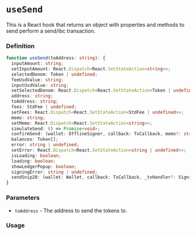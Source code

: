 # `useSend`

This is a React hook that returns an object with properties and methods to send perform a send/ibc transaction.

### Definition

```ts
function useSend(toAddress: string): {
  inputAmount: string;
  setInputAmount: React.Dispatch<React.SetStateAction<string>>;
  selectedDenom: Token | undefined;
  feeUsdValue: string;
  inputUsdValue: string;
  setSelectedDenom: React.Dispatch<React.SetStateAction<Token | undefined>>;
  address: string;
  toAddress: string;
  fees: StdFee | undefined;
  setFees: React.Dispatch<React.SetStateAction<StdFee | undefined>>;
  memo: string;
  setMemo: React.Dispatch<React.SetStateAction<string>>;
  simulateSend: () => Promise<void>;
  confirmSend: (wallet: OfflineSigner, callback: TxCallback, memo?: string) => Promise<void>;
  balances: Token[];
  error: string | undefined;
  setError: React.Dispatch<React.SetStateAction<string | undefined>>;
  isLoading: boolean;
  loading: boolean;
  showLedgerPopup: boolean;
  signingError: string | undefined;
  sendSnip20: (wallet: Wallet, callback: TxCallback, _txHandler?: SigningSscrt) => Promise<void>;
}
```

### Parameters

- `toAddress` - The address to send the tokens to.

### Usage
